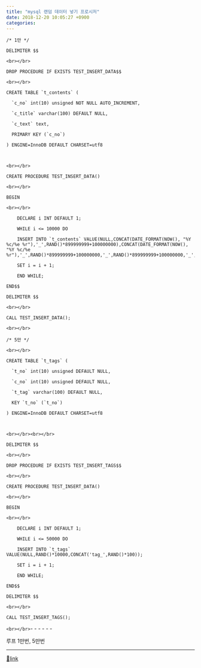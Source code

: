 ```yaml
---
title: "mysql 랜덤 데이터 넣기 프로시저"
date: 2018-12-20 10:05:27 +0900
categories: 
---
```

  

    /* 1만 */
    
    DELIMITER $$
    
    <br></br>
    
    DROP PROCEDURE IF EXISTS TEST_INSERT_DATA$$
    
    <br></br>
    
    CREATE TABLE `t_contents` (
    
      `c_no` int(10) unsigned NOT NULL AUTO_INCREMENT,
    
      `c_title` varchar(100) DEFAULT NULL,
    
      `c_text` text,
    
      PRIMARY KEY (`c_no`)
    
    ) ENGINE=InnoDB DEFAULT CHARSET=utf8
    
    
    
    <br></br>
    
    CREATE PROCEDURE TEST_INSERT_DATA()
    
    <br></br>
    
    BEGIN
    
    <br></br>
    
    	DECLARE i INT DEFAULT 1;
    
    	WHILE i <= 10000 DO
    
    	INSERT INTO `t_contents` VALUE(NULL,CONCAT(DATE_FORMAT(NOW(), "%Y %c/%e %r"),'_',RAND()*899999999+100000000),CONCAT(DATE_FORMAT(NOW(), "%Y %c/%e %r"),'_',RAND()*899999999+100000000,'_',RAND()*899999999+100000000,'_',RAND()*899999999+100000000));
    
    	SET i = i + 1;
    
    	END WHILE;
    
    END$$
    
    DELIMITER $$
    
    <br></br>
    
    CALL TEST_INSERT_DATA();
    
    <br></br>
    
    /* 5만 */
    
    <br></br>
    
    CREATE TABLE `t_tags` (
    
      `t_no` int(10) unsigned DEFAULT NULL,
    
      `c_no` int(10) unsigned DEFAULT NULL,
    
      `t_tag` varchar(100) DEFAULT NULL,
    
      KEY `t_no` (`t_no`)
    
    ) ENGINE=InnoDB DEFAULT CHARSET=utf8
    
    
    
    <br></br><br></br>
    
    DELIMITER $$
    
    <br></br>
    
    DROP PROCEDURE IF EXISTS TEST_INSERT_TAGS$$
    
    <br></br>
    
    CREATE PROCEDURE TEST_INSERT_DATA()
    
    <br></br>
    
    BEGIN
    
    <br></br>
    
    	DECLARE i INT DEFAULT 1;
    
    	WHILE i <= 50000 DO
    
    	INSERT INTO `t_tags` VALUE(NULL,RAND()*10000,CONCAT('tag_',RAND()*100));
    
    	SET i = i + 1;
    
    	END WHILE;
    
    END$$
    
    DELIMITER $$
    
    <br></br>
    
    CALL TEST_INSERT_TAGS();
    
    
    

`<br></br>`- - - - - -

루프 1만번, 5만번  


  ***
[🔗link](http://www.mins01.com/mh/tech/read/1221)